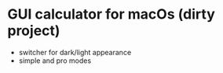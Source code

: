 # GUI calculator for macOs (dirty project)
* switcher for dark/light appearance
* simple and pro modes